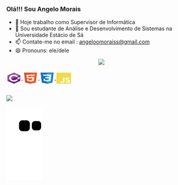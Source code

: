 ### Olá!!! Sou Angelo Morais

- 🔭 Hoje trabalho como Supervisor de Informática
- 🌱 Sou estudante de Análise e Desenvolvimento de Sistemas na Universidade Estácio de Sá
- 📫 Contate-me no email : angeloomoraiss@gmail.com
- 😄 Pronouns: ele/dele

<div align="center">
  <a href="https://github.com/angelomorais80">
  <img height="180em" src="https://github-readme-stats.vercel.app/api?username=angelomorais80&show_icons=true&theme=dracula&include_all_commits=true&count_private=true"/>
</div>
<div style="display: inline_block"><br>
<img align="center" alt="Rafa-Csharp" height="30" width="40" src="https://raw.githubusercontent.com/devicons/devicon/master/icons/csharp/csharp-original.svg"> 
<img align="center" alt="Rafa-HTML" height="30" width="40" src="https://raw.githubusercontent.com/devicons/devicon/master/icons/html5/html5-original.svg">
<img align="center" alt="Rafa-CSS" height="30" width="40" src="https://raw.githubusercontent.com/devicons/devicon/master/icons/css3/css3-original.svg">
<img align="center" alt="Rafa-Js" height="30" width="40" src="https://raw.githubusercontent.com/devicons/devicon/master/icons/javascript/javascript-plain.svg">
</div>
  
  ##
 
<div> 
  <a href="https://www.linkedin.com/in/angelo-morais-45b36a138/" target="_blank"><img src="https://img.shields.io/badge/-LinkedIn-%230077B5?style=for-the-badge&logo=linkedin&logoColor=white" target="_blank"></a> 
  
   ![Snake animation](https://github.com/angelomorais80/angelomorais80/blob/output/github-contribution-grid-snake.svg)
  
</div>
